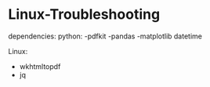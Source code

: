 # Linux-Troubleshooting

dependencies:
python:
-pdfkit
-pandas
-matplotlib
datetime

Linux:
- wkhtmltopdf
- jq